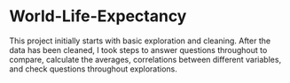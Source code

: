 # World-Life-Expectancy
This project initially starts with basic exploration and cleaning. After the data has been cleaned, I took steps to answer questions throughout to compare, calculate the averages, correlations between different variables, and check questions throughout explorations. 


